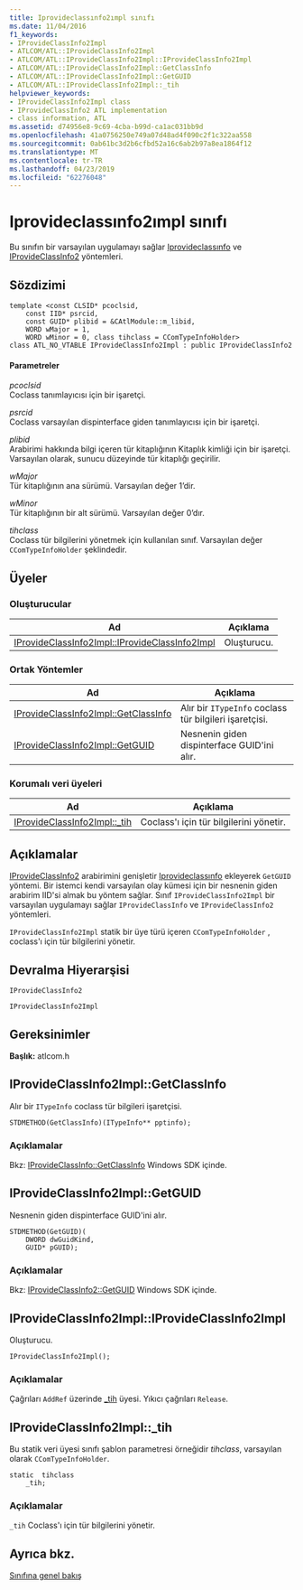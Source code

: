 ```yaml
---
title: Iprovideclassınfo2ımpl sınıfı
ms.date: 11/04/2016
f1_keywords:
- IProvideClassInfo2Impl
- ATLCOM/ATL::IProvideClassInfo2Impl
- ATLCOM/ATL::IProvideClassInfo2Impl::IProvideClassInfo2Impl
- ATLCOM/ATL::IProvideClassInfo2Impl::GetClassInfo
- ATLCOM/ATL::IProvideClassInfo2Impl::GetGUID
- ATLCOM/ATL::IProvideClassInfo2Impl::_tih
helpviewer_keywords:
- IProvideClassInfo2Impl class
- IProvideClassInfo2 ATL implementation
- class information, ATL
ms.assetid: d74956e8-9c69-4cba-b99d-ca1ac031bb9d
ms.openlocfilehash: 41a0756250e749a07d48ad4f090c2f1c322aa558
ms.sourcegitcommit: 0ab61bc3d2b6cfbd52a16c6ab2b97a8ea1864f12
ms.translationtype: MT
ms.contentlocale: tr-TR
ms.lasthandoff: 04/23/2019
ms.locfileid: "62276048"
---
```

# <a name="iprovideclassinfo2impl-class"></a>Iprovideclassınfo2ımpl sınıfı

Bu sınıfın bir varsayılan uygulamayı sağlar [Iprovideclassınfo](/windows/desktop/api/ocidl/nn-ocidl-iprovideclassinfo) ve [IProvideClassInfo2](/windows/desktop/api/ocidl/nn-ocidl-iprovideclassinfo2) yöntemleri.

## <a name="syntax"></a>Sözdizimi

```
template <const CLSID* pcoclsid,
    const IID* psrcid,
    const GUID* plibid = &CAtlModule::m_libid,
    WORD wMajor = 1,
    WORD wMinor = 0, class tihclass = CComTypeInfoHolder>
class ATL_NO_VTABLE IProvideClassInfo2Impl : public IProvideClassInfo2
```

#### <a name="parameters"></a>Parametreler

*pcoclsid*<br/>
Coclass tanımlayıcısı için bir işaretçi.

*psrcid*<br/>
Coclass varsayılan dispinterface giden tanımlayıcısı için bir işaretçi.

*plibid*<br/>
Arabirimi hakkında bilgi içeren tür kitaplığının Kitaplık kimliği için bir işaretçi. Varsayılan olarak, sunucu düzeyinde tür kitaplığı geçirilir.

*wMajor*<br/>
Tür kitaplığının ana sürümü. Varsayılan değer 1’dir.

*wMinor*<br/>
Tür kitaplığının bir alt sürümü. Varsayılan değer 0’dır.

*tihclass*<br/>
Coclass tür bilgilerini yönetmek için kullanılan sınıf. Varsayılan değer `CComTypeInfoHolder` şeklindedir.

## <a name="members"></a>Üyeler

### <a name="constructors"></a>Oluşturucular

|Ad|Açıklama|
|----------|-----------------|
|[IProvideClassInfo2Impl::IProvideClassInfo2Impl](#iprovideclassinfo2impl)|Oluşturucu.|

### <a name="public-methods"></a>Ortak Yöntemler

|Ad|Açıklama|
|----------|-----------------|
|[IProvideClassInfo2Impl::GetClassInfo](#getclassinfo)|Alır bir `ITypeInfo` coclass tür bilgileri işaretçisi.|
|[IProvideClassInfo2Impl::GetGUID](#getguid)|Nesnenin giden dispinterface GUID'ini alır.|

### <a name="protected-data-members"></a>Korumalı veri üyeleri

|Ad|Açıklama|
|----------|-----------------|
|[IProvideClassInfo2Impl::_tih](#_tih)|Coclass'ı için tür bilgilerini yönetir.|

## <a name="remarks"></a>Açıklamalar

[IProvideClassInfo2](/windows/desktop/api/ocidl/nn-ocidl-iprovideclassinfo2) arabirimini genişletir [Iprovideclassınfo](/windows/desktop/api/ocidl/nn-ocidl-iprovideclassinfo) ekleyerek `GetGUID` yöntemi. Bir istemci kendi varsayılan olay kümesi için bir nesnenin giden arabirim IID'si almak bu yöntem sağlar. Sınıf `IProvideClassInfo2Impl` bir varsayılan uygulamayı sağlar `IProvideClassInfo` ve `IProvideClassInfo2` yöntemleri.

`IProvideClassInfo2Impl` statik bir üye türü içeren `CComTypeInfoHolder` , coclass'ı için tür bilgilerini yönetir.

## <a name="inheritance-hierarchy"></a>Devralma Hiyerarşisi

`IProvideClassInfo2`

`IProvideClassInfo2Impl`

## <a name="requirements"></a>Gereksinimler

**Başlık:** atlcom.h

##  <a name="getclassinfo"></a>  IProvideClassInfo2Impl::GetClassInfo

Alır bir `ITypeInfo` coclass tür bilgileri işaretçisi.

```
STDMETHOD(GetClassInfo)(ITypeInfo** pptinfo);
```

### <a name="remarks"></a>Açıklamalar

Bkz: [IProvideClassInfo::GetClassInfo](/windows/desktop/api/ocidl/nf-ocidl-iprovideclassinfo-getclassinfo) Windows SDK içinde.

##  <a name="getguid"></a>  IProvideClassInfo2Impl::GetGUID

Nesnenin giden dispinterface GUID'ini alır.

```
STDMETHOD(GetGUID)(
    DWORD dwGuidKind,
    GUID* pGUID);
```

### <a name="remarks"></a>Açıklamalar

Bkz: [IProvideClassInfo2::GetGUID](/windows/desktop/api/ocidl/nf-ocidl-iprovideclassinfo2-getguid) Windows SDK içinde.

##  <a name="iprovideclassinfo2impl"></a>  IProvideClassInfo2Impl::IProvideClassInfo2Impl

Oluşturucu.

```
IProvideClassInfo2Impl();
```

### <a name="remarks"></a>Açıklamalar

Çağrıları `AddRef` üzerinde [_tih](#_tih) üyesi. Yıkıcı çağrıları `Release`.

##  <a name="_tih"></a>  IProvideClassInfo2Impl::_tih

Bu statik veri üyesi sınıfı şablon parametresi örneğidir *tihclass*, varsayılan olarak `CComTypeInfoHolder`.

```
static  tihclass
    _tih;
```

### <a name="remarks"></a>Açıklamalar

`_tih` Coclass'ı için tür bilgilerini yönetir.

## <a name="see-also"></a>Ayrıca bkz.

[Sınıfına genel bakış](../../atl/atl-class-overview.md)

